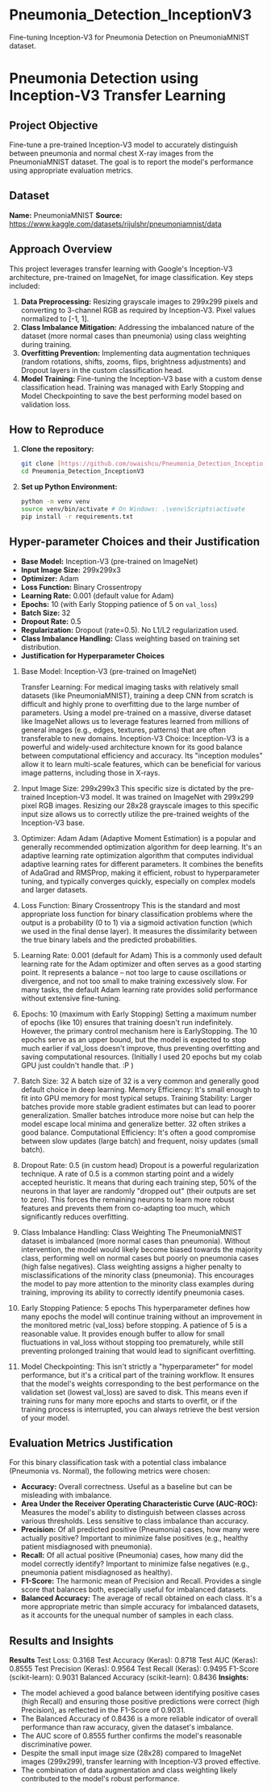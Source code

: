 # Pneumonia_Detection_InceptionV3
Fine-tuning Inception-V3 for Pneumonia Detection on PneumoniaMNIST dataset.
# Pneumonia Detection using Inception-V3 Transfer Learning

## Project Objective
Fine-tune a pre-trained Inception-V3 model to accurately distinguish between pneumonia and normal chest X-ray images from the PneumoniaMNIST dataset. The goal is to report the model's performance using appropriate evaluation metrics.

## Dataset
**Name:** PneumoniaMNIST
**Source:** https://www.kaggle.com/datasets/rijulshr/pneumoniamnist/data 

## Approach Overview
This project leverages transfer learning with Google's Inception-V3 architecture, pre-trained on ImageNet, for image classification. Key steps included:
1.  **Data Preprocessing:** Resizing grayscale images to 299x299 pixels and converting to 3-channel RGB as required by Inception-V3. Pixel values normalized to [-1, 1].
2.  **Class Imbalance Mitigation:** Addressing the imbalanced nature of the dataset (more normal cases than pneumonia) using class weighting during training.
3.  **Overfitting Prevention:** Implementing data augmentation techniques (random rotations, shifts, zooms, flips, brightness adjustments) and Dropout layers in the custom classification head.
4.  **Model Training:** Fine-tuning the Inception-V3 base with a custom dense classification head. Training was managed with Early Stopping and Model Checkpointing to save the best performing model based on validation loss.

## How to Reproduce
1.  **Clone the repository:**
    ```bash
    git clone [https://github.com/owaishcu/Pneumonia_Detection_InceptionV3.git](https://github.com/owaishcu/Pneumonia_Detection_InceptionV3.git)
    cd Pneumonia_Detection_InceptionV3
    ```
2.  **Set up Python Environment:**
    ```bash
    python -m venv venv
    source venv/bin/activate # On Windows: .\venv\Scripts\activate
    pip install -r requirements.txt
    ```


## Hyper-parameter Choices and their Justification
* **Base Model:** Inception-V3 (pre-trained on ImageNet)
* **Input Image Size:** 299x299x3
* **Optimizer:** Adam
* **Loss Function:** Binary Crossentropy
* **Learning Rate:** 0.001 (default value for Adam)
* **Epochs:** 10 (with Early Stopping patience of 5 on `val_loss`)
* **Batch Size:** 32
* **Dropout Rate:** 0.5
* **Regularization:** Dropout (rate=0.5). No L1/L2 regularization used.
* **Class Imbalance Handling:** Class weighting based on training set distribution.
* **Justification for Hyperparameter Choices**
 
1.	Base Model: Inception-V3 (pre-trained on ImageNet)
	
	Transfer Learning: For medical imaging tasks with relatively small datasets (like PneumoniaMNIST), training a deep CNN from scratch is difficult and highly prone to overfitting due to the large number of parameters. Using a model pre-trained on a massive, diverse dataset like ImageNet allows us to leverage features learned from millions of general images (e.g., edges, textures, patterns) that are often transferable to new domains.
	Inception-V3 Choice: Inception-V3 is a powerful and widely-used architecture known for its good balance between computational efficiency and accuracy. Its "inception modules" allow it to learn multi-scale features, which can be beneficial for various image patterns, including those in X-rays.
2.	Input Image Size: 299x299x3
	 This specific size is dictated by the pre-trained Inception-V3 model. It was trained on ImageNet with 299x299 pixel RGB images. Resizing our 28x28 grayscale images to this specific input size allows us to correctly utilize the pre-trained weights of the Inception-V3 base.
3.	Optimizer: Adam
	 Adam (Adaptive Moment Estimation) is a popular and generally recommended optimization algorithm for deep learning. It's an adaptive learning rate optimization algorithm that computes individual adaptive learning rates for different parameters. It combines the benefits of AdaGrad and RMSProp, making it efficient, robust to hyperparameter tuning, and typically converges quickly, especially on complex models and larger datasets.
4.	Loss Function: Binary Crossentropy
	 This is the standard and most appropriate loss function for binary classification problems where the output is a probability (0 to 1) via a sigmoid activation function (which we used in the final dense layer). It measures the dissimilarity between the true binary labels and the predicted probabilities.
5.	Learning Rate: 0.001 (default for Adam)
	 This is a commonly used default learning rate for the Adam optimizer and often serves as a good starting point. It represents a balance – not too large to cause oscillations or divergence, and not too small to make training excessively slow. For many tasks, the default Adam learning rate provides solid performance without extensive fine-tuning.
6.	Epochs: 10 (maximum with Early Stopping)
	 Setting a maximum number of epochs (like 10) ensures that training doesn't run indefinitely. However, the primary control mechanism here is EarlyStopping. The 10 epochs serve as an upper bound, but the model is expected to stop much earlier if val_loss doesn't improve, thus preventing overfitting and saving computational resources. (Initially I used 20 epochs but my colab GPU just couldn't handle that. :P )
7.	Batch Size: 32
	 A batch size of 32 is a very common and generally good default choice in deep learning.
	Memory Efficiency: It's small enough to fit into GPU memory for most typical setups.
	Training Stability: Larger batches provide more stable gradient estimates but can lead to poorer generalization. Smaller batches introduce more noise but can help the model escape local minima and generalize better. 32 often strikes a good balance.
	Computational Efficiency: It's often a good compromise between slow updates (large batch) and frequent, noisy updates (small batch).
8.	Dropout Rate: 0.5 (in custom head)
	 Dropout is a powerful regularization technique. A rate of 0.5 is a common starting point and a widely accepted heuristic. It means that during each training step, 50% of the neurons in that layer are randomly "dropped out" (their outputs are set to zero). This forces the remaining neurons to learn more robust features and prevents them from co-adapting too much, which significantly reduces overfitting.
9.	Class Imbalance Handling: Class Weighting
	 The PneumoniaMNIST dataset is imbalanced (more normal cases than pneumonia). Without intervention, the model would likely become biased towards the majority class, performing well on normal cases but poorly on pneumonia cases (high false negatives). Class weighting assigns a higher penalty to misclassifications of the minority class (pneumonia). This encourages the model to pay more attention to the minority class examples during training, improving its ability to correctly identify pneumonia cases.
10.	Early Stopping Patience: 5 epochs
	This hyperparameter defines how many epochs the model will continue training without an improvement in the monitored metric (val_loss) before stopping. A patience of 5 is a reasonable value. It provides enough buffer to allow for small fluctuations in val_loss without stopping too prematurely, while still preventing prolonged training that would lead to significant overfitting.
11.	Model Checkpointing:
	 This isn't strictly a "hyperparameter" for model performance, but it's a critical part of the training workflow. It ensures that the model's weights corresponding to the best performance on the validation set (lowest val_loss) are saved to disk. This means even if training runs for many more epochs and starts to overfit, or if the training process is interrupted, you can always retrieve the best version of your model.


## Evaluation Metrics Justification
For this binary classification task with a potential class imbalance (Pneumonia vs. Normal), the following metrics were chosen:
* **Accuracy:** Overall correctness. Useful as a baseline but can be misleading with imbalance.
* **Area Under the Receiver Operating Characteristic Curve (AUC-ROC):** Measures the model's ability to distinguish between classes across various thresholds. Less sensitive to class imbalance than accuracy.
* **Precision:** Of all predicted positive (Pneumonia) cases, how many were actually positive? Important to minimize false positives (e.g., healthy patient misdiagnosed with pneumonia).
* **Recall:** Of all actual positive (Pneumonia) cases, how many did the model correctly identify? Important to minimize false negatives (e.g., pneumonia patient misdiagnosed as healthy).
* **F1-Score:** The harmonic mean of Precision and Recall. Provides a single score that balances both, especially useful for imbalanced datasets.
* **Balanced Accuracy:** The average of recall obtained on each class. It's a more appropriate metric than simple accuracy for imbalanced datasets, as it accounts for the unequal number of samples in each class.

## Results and Insights
**Results**
Test Loss: 0.3168
Test Accuracy (Keras): 0.8718
Test AUC (Keras): 0.8555
Test Precision (Keras): 0.9564
Test Recall (Keras): 0.9495
F1-Score (scikit-learn): 0.9031
Balanced Accuracy (scikit-learn): 0.8436
**Insights:**
* The model achieved a good balance between identifying positive cases (high Recall) and ensuring those positive predictions were correct (high Precision), as reflected in the F1-Score of 0.9031.
* The Balanced Accuracy of 0.8436 is a more reliable indicator of overall performance than raw accuracy, given the dataset's imbalance.
* The AUC score of 0.8555 further confirms the model's reasonable discriminative power.
* Despite the small input image size (28x28) compared to ImageNet images (299x299), transfer learning with Inception-V3 proved effective.
* The combination of data augmentation and class weighting likely contributed to the model's robust performance.
